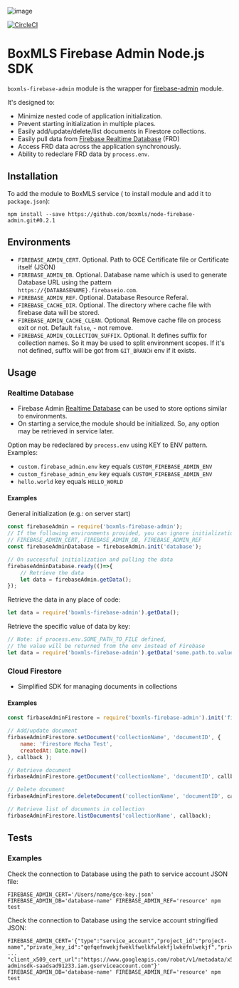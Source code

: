 ![image](https://user-images.githubusercontent.com/308489/57512890-9acacc00-7315-11e9-854f-ad77da4d2742.png)

[![CircleCI](https://circleci.com/gh/boxmls/node-firebase-admin/tree/master.svg?style=svg)](https://circleci.com/gh/boxmls/node-firebase-admin/tree/master)

# BoxMLS Firebase Admin Node.js SDK

`boxmls-firebase-admin` module is the wrapper for [firebase-admin](https://www.npmjs.com/package/firebase-admin) module.
 
 It's designed to:
 * Minimize nested code of application initialization.
 * Prevent starting initialization in multiple places.
 * Easily add/update/delete/list documents in Firestore collections.
 * Easily pull data from [Firebase Realtime Database](https://firebase.google.com/docs/database/) (FRD)
 * Access FRD data across the application synchronously.
 * Ability to redeclare FRD data by `process.env`.

## Installation

To add the module to BoxMLS service ( to install module and add it to `package.json`):
 
```
npm install --save https://github.com/boxmls/node-firebase-admin.git#0.2.1
```

## Environments

* `FIREBASE_ADMIN_CERT`. Optional. Path to GCE Certificate file or Certificate itself (JSON) 
* `FIREBASE_ADMIN_DB`. Optional. Database name which is used to generate Database URL using the pattern `https://{DATABASENAME}.firebaseio.com`.
* `FIREBASE_ADMIN_REF`. Optional. Database Resource Referal.
* `FIREBASE_CACHE_DIR`. Optional. The directory where cache file with firebase data will be stored.
* `FIREBASE_ADMIN_CACHE_CLEAN`. Optional. Remove cache file on process exit or not. Default `false`, - not remove.
* `FIREBASE_ADMIN_COLLECTION_SUFFIX`. Optional. It defines suffix for collection names. So it may be used to split environment scopes. If it's not defined, suffix will be got from `GIT_BRANCH` env if it exists.

## Usage

### Realtime Database

* Firebase Admin [Realtime Database](https://console.firebase.google.com/) can be used to store options similar to environments. 
* On starting a service,the module should be initialized. So, any option may be retrieved in service later.

Option may be redeclared by `process.env` using KEY to ENV pattern. Examples:
* `custom.firebase_admin.env` key equals `CUSTOM_FIREBASE_ADMIN_ENV`
* `custom_firebase_admin_env` key equals `CUSTOM_FIREBASE_ADMIN_ENV`
* `hello.world` key equals `HELLO_WORLD`

#### Examples

General initialization (e.g.: on server start)

```js
const firebaseAdmin = require('boxmls-firebase-admin');
// If the following environments provided, you can ignore initialization parameters:
// FIREBASE_ADMIN_CERT, FIREBASE_ADMIN_DB, FIREBASE_ADMIN_REF
const firebaseAdminDatabase = firebaseAdmin.init('database');

// On successful initialization and pulling the data
firebaseAdminDatabase.ready(()=>{
	// Retrieve the data
	let data = firebaseAdmin.getData();
});
```

Retrieve the data in any place of code:
 
```js
let data = require('boxmls-firebase-admin').getData();
```

Retrieve the specific value of data by key:

```js
// Note: if process.env.SOME_PATH_TO_FILE defined, 
// the value will be returned from the env instead of Firebase
let data = require('boxmls-firebase-admin').getData('some.path.to.value');
```

### Cloud Firestore

* Simplified SDK for managing documents in collections

#### Examples

```js
const firbaseAdminFirestore = require('boxmls-firebase-admin').init('firestore');

// Add/update document
firbaseAdminFirestore.setDocument('collectionName', 'documentID', {
	name: 'Firestore Mocha Test',
	createdAt: Date.now()
}, callback );

// Retrieve document
firbaseAdminFirestore.getDocument('collectionName', 'documentID', callback);

// Delete document
firbaseAdminFirestore.deleteDocument('collectionName', 'documentID', callback);

// Retrieve list of documents in collection
firbaseAdminFirestore.listDocuments('collectionName', callback);
```

## Tests

### Examples

Check the connection to Database using the path to service account JSON file:

```
FIREBASE_ADMIN_CERT='/Users/name/gce-key.json' FIREBASE_ADMIN_DB='database-name' FIREBASE_ADMIN_REF='resource' npm test
```

Check the connection to Database using the service account stringified JSON:

```
FIREBASE_ADMIN_CERT='{"type":"service_account","project_id":"project-name","private_key_id":"qefqefnwekjfweklfwelkfwlekfjlwkefnlwekjf","private_key": ... "client_x509_cert_url":"https://www.googleapis.com/robot/v1/metadata/x509/firebase-adminsdk-saadsad91233.iam.gserviceaccount.com"}' FIREBASE_ADMIN_DB='database-name' FIREBASE_ADMIN_REF='resource' npm test
```